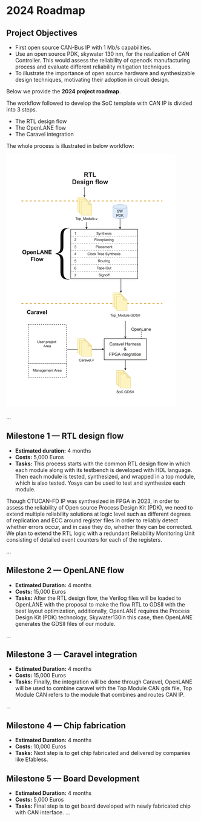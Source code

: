 # 2024 Roadmap

## Project Objectives

* First open source CAN-Bus IP with 1 Mb/s capabilities.
* Use an open source PDK, skywater 130 nm, for the realization of CAN Controller. This would assess the reliability of openodk manufacturing process and evaluate different reliability mitigation techniques.
* To illustrate the importance of open source hardware and synthesizable design techniques, motivating their adoption in circuit design.

Below we provide the **2024 project roadmap**. 

The workflow followed to develop the SoC template with CAN IP is divided into 3 steps.
* The RTL design flow
* The OpenLANE flow 
* The Caravel integration

The whole process is illustrated in below workflow:

![macro-workflow](./../attachment/macro-workflow.png)

...

## Milestone 1 — RTL design flow

- **Estimated duration:** 4 months
- **Costs:** 5,000 Euros
- **Tasks:** This process starts with the common RTL design flow in which each module along with its testbench is developed with HDL language. Then each module is tested, synthesized, and wrapped in a top module, which is also tested. Yosys can be used to test and synthesize each module.

Though CTUCAN-FD IP was synthesized in FPGA in 2023, in order to assess the reliability of Open source Process Design Kit (PDK), we need to extend multiple reliability solutions at logic level such as different degrees of replication and ECC around register files in order to reliably detect whether errors occur, and in case they do, whether they can be corrected. We plan to extend the RTL logic with a redundant Reliability Monitoring Unit consisting of detailed event counters for each of the registers.

...

## Milestone 2 — OpenLANE flow 

- **Estimated Duration:** 4 months
- **Costs:** 15,000 Euros
- **Tasks:** After the RTL design flow, the Verilog files will be loaded to OpenLANE with the proposal to make the flow RTL to GDSII with the best layout optimization, additionally, OpenLANE requires the Process Design Kit (PDK) technology, Skywater130in this case, then OpenLANE generates the GDSII files of our module.

...

## Milestone 3 — Caravel integration

- **Estimated Duration:** 4 months
- **Costs:** 15,000 Euros
- **Tasks:** Finally, the integration will be done through Caravel, OpenLANE will be used to combine caravel with the Top Module CAN gds file,
Top Module CAN refers to the module that combines and routes CAN IP.

...

## Milestone 4 — Chip fabrication

- **Estimated Duration:** 4 months
- **Costs:** 10,000 Euros
- **Tasks:** Next step is to get chip fabricated and delivered by companies like Efabless.

## Milestone 5 — Board Development

- **Estimated Duration:** 4 months
- **Costs:** 5,000 Euros
- **Tasks:** Final step is to get board developed with newly fabricated chip with CAN interface.
...